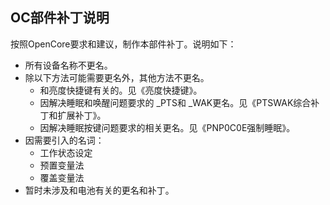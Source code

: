 ## OC部件补丁说明

按照OpenCore要求和建议，制作本部件补丁。说明如下：

- 所有设备名称不更名。
- 除以下方法可能需要更名外，其他方法不更名。
  - 和亮度快捷键有关的。见《亮度快捷键》。
  - 因解决睡眠和唤醒问题要求的 _PTS和 _WAK更名。见《PTSWAK综合补丁和扩展补丁》。
  - 因解决睡眠按键问题要求的相关更名。见《PNP0C0E强制睡眠》。
- 因需要引入的名词：
  - 工作状态设定
  - 预置变量法
  - 覆盖变量法
- 暂时未涉及和电池有关的更名和补丁。